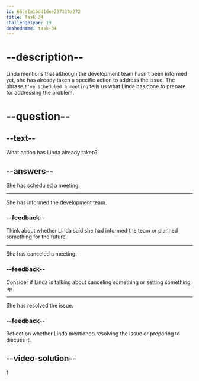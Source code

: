```yaml
---
id: 66ce1a1bdd1dee237130a272
title: Task 34
challengeType: 19
dashedName: task-34
---
```

<!-- (Audio) Linda: Not yet. But I've scheduled a meeting for tomorrow morning. -->

# --description--

Linda mentions that although the development team hasn't been informed yet, she has already taken a specific action to address the issue. The phrase `I've scheduled a meeting` tells us what Linda has done to prepare for addressing the problem.

# --question--

## --text--

What action has Linda already taken?

## --answers--

She has scheduled a meeting.

---

She has informed the development team.

### --feedback--

Think about whether Linda said she had informed the team or planned something for the future.

---

She has canceled a meeting.

### --feedback--

Consider if Linda is talking about canceling something or setting something up.

---

She has resolved the issue.

### --feedback--

Reflect on whether Linda mentioned resolving the issue or preparing to discuss it.
  
## --video-solution--

1
